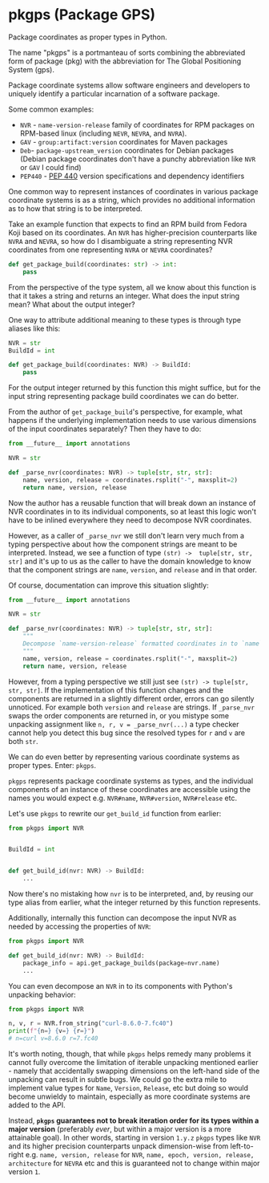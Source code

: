 # pkgps (Package GPS)

Package coordinates as proper types in Python.

The name "pkgps" is a portmanteau of sorts combining the abbreviated form of package (pkg) with 
the abbreviation for The Global Positioning System (gps).

Package coordinate systems allow software engineers and developers to uniquely identify a 
particular incarnation of a software package.

Some common examples:
* `NVR` - `name-version-release` family of coordinates for RPM packages on RPM-based linux 
  (including `NEVR`, `NEVRA`, and `NVRA`).
* `GAV` - `group:artifact:version` coordinates for Maven packages
* `Deb`- `package-upstream_version` coordinates for Debian packages (Debian package coordinates 
  don't have a punchy abbreviation like `NVR` or `GAV` I could find) 
* `PEP440` - [PEP 440](https://peps.python.org/pep-0440/) version specifications and dependency 
  identifiers

One common way to represent instances of coordinates in various package coordinate systems is as a 
string, which provides no additional information as to how that string is to be interpreted.

Take an example function that expects to find an RPM build from Fedora Koji based on its 
coordinates. An `NVR` has higher-precision counterparts like `NVRA` and `NEVRA`, so how do I 
disambiguate a string representing NVR coordinates from one representing `NVRA` or `NEVRA` 
coordinates?

```python
def get_package_build(coordinates: str) -> int:
    pass  
```

From the perspective of the type system, all we know about this function is that it takes a string 
and returns an integer. What does the input string mean? What about the output integer?

One way to attribute additional meaning to these types is through type aliases like this:

```python
NVR = str
BuildId = int

def get_package_build(coordinates: NVR) -> BuildId:
    pass
```

For the output integer returned by this function this might suffice, but for the input string 
representing package build coordinates we can do better.

From the author of `get_package_build`'s perspective, for example, what happens if the 
underlying implementation needs to use various dimensions of the input coordinates separately? 
Then they have to do:

```python
from __future__ import annotations

NVR = str

def _parse_nvr(coordinates: NVR) -> tuple[str, str, str]:
    name, version, release = coordinates.rsplit("-", maxsplit=2)
    return name, version, release
```

Now the author has a reusable function that will break down an instance of NVR coordinates in to 
its individual components, so at least this logic won't have to be inlined everywhere they need 
to decompose NVR coordinates. 

However, as a caller of `_parse_nvr` we still don't learn very much from a typing perspective about 
how the component strings are meant to be interpreted. Instead, we see a function of type `(str) -> 
tuple[str, str, str]` and it's up to us as the caller to have the domain knowledge to know that 
the component strings are `name`, `version`, and `release` and in that order.

Of course, documentation can improve this situation slightly:

```python
from __future__ import annotations

NVR = str

def _parse_nvr(coordinates: NVR) -> tuple[str, str, str]:
    """
    Decompose `name-version-release` formatted coordinates in to `name`,`version`, and `release`.
    """
    name, version, release = coordinates.rsplit("-", maxsplit=2)
    return name, version, release
```

However, from a typing perspective we still just see `(str) -> tuple[str, str, str]`. If the 
implementation of this function changes and the components are returned in a slightly different 
order, errors can go silently unnoticed. For example both `version` and `release` are strings. 
If `_parse_nvr` swaps the order components are returned in, or you mistype some unpacking 
assignment like `n, r, v = _parse_nvr(...)` a type checker cannot help you detect this bug since 
the resolved types for `r` and `v` are both `str`.

We can do even better by representing various coordinate systems as proper types. Enter: `pkgps`.

`pkgps` represents package coordinate systems as types, and the individual components of an 
instance of these coordinates are accessible using the names you would expect e.g. `NVR#name`, 
`NVR#version`, `NVR#release` etc.

Let's use `pkgps` to rewrite our `get_build_id` function from earlier:

```python
from pkgps import NVR


BuildId = int


def get_build_id(nvr: NVR) -> BuildId:
    ...
```

Now there's no mistaking how `nvr` is to be interpreted, and, by reusing our type alias from 
earlier, what the integer returned by this function represents.

Additionally, internally this function can decompose the input NVR as needed by accessing the 
properties of `NVR`:

```python
from pkgps import NVR

def get_build_id(nvr: NVR) -> BuildId:
    package_info = api.get_package_builds(package=nvr.name)
    ...
```

You can even decompose an `NVR` in to its components with Python's unpacking behavior:

```python
from pkgps import NVR

n, v, r = NVR.from_string("curl-8.6.0-7.fc40")
print(f"{n=} {v=} {r=}")
# n=curl v=8.6.0 r=7.fc40
```

It's worth noting, though, that while `pkgps` helps remedy many problems it cannot fully 
overcome the limitation of iterable unpacking mentioned earlier - namely that accidentally 
swapping dimensions on the left-hand side of the unpacking can result in subtle bugs. We could 
go the extra mile to implement value types for `Name`, `Version`, `Release`, etc but doing so 
would become unwieldy to maintain, especially as more coordinate systems are added to the API.

Instead, **`pkgps` guarantees not to break iteration order for its types within a major version** 
(preferably _ever_, but within a major version is a more attainable goal). In other words, 
starting in version `1.y.z` `pkgps` types like `NVR` and its higher precision counterparts 
unpack dimension-wise from left-to-right e.g. `name, version, release` for `NVR`, 
`name, epoch, version, release, architecture` for `NEVRA` etc and this is guaranteed not to 
change within major version `1`.
